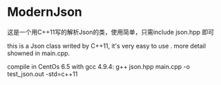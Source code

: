 # ModernJson
这是一个用C++11写的解析Json的类，使用简单，只需include json.hpp 即可

this is a Json class writed by C++11, it's very easy to use . more detail showned in main.cpp.

compile in CentOs 6.5 with gcc 4.9.4:
g++ json.hpp main.cpp -o test_json.out -std=c++11
